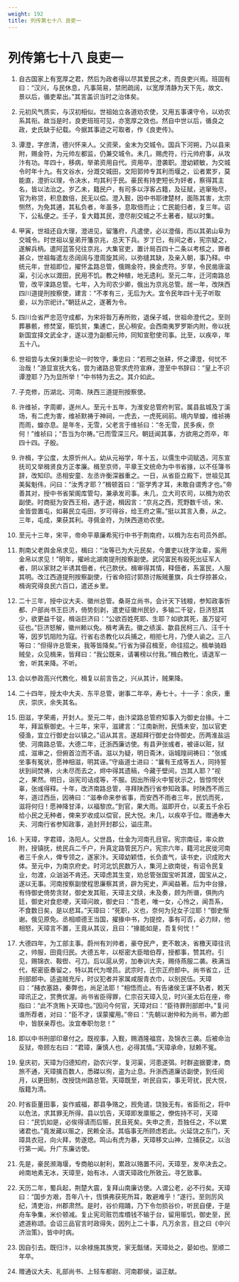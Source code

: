 ```yaml
---
weight: 192
title: 列传第七十八 良吏一
---
```


# 列传第七十八 良吏一

1. <span id="列传第七十八_良吏一-1"></span>
自古国家上有宽厚之君，然后为政者得以尽其爱民之术，而良吏兴焉。班固有曰：“汉兴，与民休息，凡事简易，禁罔疏阔，以宽厚清静为天下先，故文、景以后，循吏辈出。”其言盖识当时之治体矣。

2. <span id="列传第七十八_良吏一-2"></span>
元初风气质实，与汉初相似。世祖始立各道劝农使，又用五事课守令，以劝农系其衔。故当是时，良吏班班可见，亦宽厚之效也。然自中世以后，循良之政，史氏缺于纪载。今据其事迹之可取者，作《良吏传》。

3. <span id="列传第七十八_良吏一-3"></span>
谭澄，字彦清，德兴怀来人。父资荣，金末为交城令。国兵下河朔，乃以县来附，赐金符，为元帅左都监，仍兼交城令。未几，赐虎符，行元帅府事，从攻汴有功。年四十，移病，举弟资用自代。资用卒，澄袭职。澄幼颖敏，为交城令时年十九。有文谷水，分溉交城田，文阳郭帅专其利而堰之，讼者累岁，莫能直，澄折以理，令决水，均其利于民。豪民有持吏短长为奸者，察得其主名，皆以法治之。岁乙未，籍民户，有司多以浮客占籍，及征赋，逃窜殆尽，官为称贷，积息数倍，民无以偿。澄入觐，因中书耶律楚材，面陈其害，太宗恻然，为免其逋，其私负者，年虽多，息取倍而止；亡民能归者，复三年。诏下，公私便之。壬子，复大籍其民，澄尽削交城之不土著者，赋以时集。

4. <span id="列传第七十八_良吏一-4"></span>
甲寅，世祖还自大理，澄进见，留籓府，凡遣使，必以澄偕，而以其弟山阜为交城令。时世祖以皇弟开籓京兆，总天下兵。岁丁巳，有间之者，宪宗疑之，遂解兵柄。遣阿蓝答兒往京兆，大集官吏，置计局百四十二条以考核之，罪者甚众，世祖每遣左丞阔阔与澄周旋其间，以弥缝其缺，及亲入朝，事乃释。中统元年，世祖即位，擢怀孟路总管，俄赐金符，换金虎符。岁旱，令民凿唐温渠，引沁水以溉田，民用不饥。教之种植，地无遗利。至元二年，迁河南路总管，改平滦路总管。七年，入为司农少卿，俄出为京兆总管。居一年，改陕西四川道提刑按察使，建言：“不孝有三，无后为大。宜令民年四十无子听取妾，以为宗祀计。”朝廷从之，遂著为令。

5. <span id="列传第七十八_良吏一-5"></span>
四川佥省严忠范守成都，为宋将昝万寿所败，退保子城，世祖命澄代之。至则葬暴骸，修焚室，赈饥贫，集逋亡，民心稍安。会西南夷罗罗斯内附，帝以抚新国宜择文武全才，遂以澄为副都元帅，同知宣慰使司事。比至，以疾卒，年五十八。

6. <span id="列传第七十八_良吏一-6"></span>
世祖尝与太保刘秉忠论一时牧守，秉忠曰：“若邢之张耕，怀之谭澄，何忧不治哉！”游显宣抚大名，尝为诸路总管求虎符宣麻，澄至中书辞曰：“皇上不识谭澄耶？乃为显所举！”中书特为去之。其介如此。

7. <span id="列传第七十八_良吏一-7"></span>
子克修，历湖北、河南、陕西三道提刑按察使。

8. <span id="列传第七十八_良吏一-8"></span>
许维祯，字周卿，遂州人。至元十五年，为淮安总管府判官。属县盐城及丁溪场，有二虎为害，维祯默祷于神祠，一虎去，一虎死祠前。境内旱蝗，维祯祷而雨，蝗亦息。是年冬，无雪，父老言于维祯曰：“冬无雪，民多疾，奈何！”维祯曰；“吾当为尔祷。”已而雪深三尺。朝廷闻其事，方欲用之而卒，年四十四。子殷。

9. <span id="列传第七十八_良吏一-9"></span>
许楫，字公度，太原忻州人。幼从元裕学，年十五，以儒生中词赋选，河东宣抚司又举楫贤良方正孝廉。楫至京师，平章王文统命为中书省掾，以不任簿书辞，改知印。丞相安童、左丞许衡深器重之。一日，从省臣立殿下，世祖见其美髯魁伟，问曰：“汝秀才耶？”楫顿首曰：“臣学秀才耳，未敢自谓秀才也。”帝善其对，授中书省架阁库管勾，兼承发司事。未几，立大司农司，以楫为劝农副使。时商挺为安西王相，遇于途，楫因言：“京兆之西，荒野数千顷，宋、金皆尝置屯，如募民立屯田，岁可得谷，给王府之需。”挺以其言入奏，从之。三年，屯成，果获其利。寻佩金符，为陕西道劝农使。

10. <span id="列传第七十八_良吏一-10"></span>
至元十三年，宋平，帝命平章廉希宪行中书于荆南府，以楫为左右司员外郎。

11. <span id="列传第七十八_良吏一-11"></span>
荆南父老舆金帛求见，楫曰：“汝等已为大元民矣，今置吏以抚字汝辈，奚用金帛以求见！”明年，擢岭北湖南提刑按察副使。武冈富民有殴死出征军人者，阴以家财之半诱其佃者，代己款伏。楫审得其情，释佃者，系富民，人服其明。改江西道提刑按察副使，行省命招讨郭昂讨叛贼董旗，兵士俘掠甚众，楫询究得良民六百口，遣还乡里。

12. <span id="列传第七十八_良吏一-12"></span>
二十三年，授中议大夫、徽州总管。桑哥立尚书，会计天下钱粮，参知政事忻都、户部尚书王巨济，倚势刻剥，遣吏征徽州民钞，多输二千锭，巨济怒其少，欲更益千锭，楫诣巨济曰：“公欲百姓死耶、生耶？如欲其死，虽万锭可征也。”巨济怒解，徽州赖以免。楫考满去。徽之绩溪、歙县民柯三八、汪千十等，因岁饥阻险为寇。行省右丞教化以兵捕之，相拒七月，乃使人谕之。三八等曰：“但得许总管来，我等皆降矣。”行省为驿召楫至，命往招之。楫单骑趋贼垒，众见楫来，皆拜曰：“我公既来，请署榜以付我。”楫白教化，请退军一舍，听其来降。不听。

13. <span id="列传第七十八_良吏一-13"></span>
会以参政高兴代教化，楫复以前言告之，兴从其计，贼果降。

14. <span id="列传第七十八_良吏一-14"></span>
二十四年，授太中大夫、东平总管，谢事二年卒，寿七十。十一子：余庆，重庆，崇庆，余失其名。

15. <span id="列传第七十八_良吏一-15"></span>
田滋，字荣甫，开封人。至元二年，由汴梁路总管府知事入为御史台掾。十二年，拜监察御史。十三年，宋平，滋建言：“江南新附，民情未安，加以官吏侵渔，宜立行御史台以镇之。”诏从其言。遂超拜行御史台侍御史。历两淮盐运使、河南路总管。大德二年，迁浙西廉访使。有县尹张彧者，被诬以赃，狱成，滋审之，但俯首泣而不语。滋以为疑，明日斋沐，诣城隍祠祷曰：“张彧坐事有冤状，愿神相滋，明其诬。”守庙道士进曰：“曩有王成等五人，同持誓状到祠焚祷，火未尽而去之，烬中得其遗稿，今藏于壁间，岂其人耶？”视之，果然。明日，诣宪司诘成等，不服。因出所得火中誓状示之，皆惊愕伏辜，张彧得释。十年，改济南路总管，寻拜陕西行省参知政事。时陕西不雨三年，道过西岳，因祷曰：“滋奉命来参省事，而安西不雨者三年，民饥而死，滋将何归！愿神降甘泽，以福黎庶。”到官，果大雨。滋即开仓，以麦五千余石给小民之无种者，俾来岁收成以偿官，民大悦。未几，以疾卒于位。赠通奉大夫、河南行省参知政事，追封开封郡公，谥庄肃。

16. <span id="列传第七十八_良吏一-16"></span>
卜天璋，字君璋，洛阳人。父世昌，仕金为河南孔目官。宪宗南征，率众款附，授镇抚，统民兵二千户，升真定路管民万户。宪宗六年，籍河北民徙河南者三千余人，俾专领之，遂家汴。天璋幼颖悟，长负直气，读书史，识成败大体。至元中，为南京府史。时河北饥民数万人，集河上欲南徙，有诏令民复业，勿渡，众汹汹不肯还。天璋虑其生变，劝总管张国宝听其渡，国宝从之，遂以无事。河南按察副使程思廉察其贤，辟为宪史，声闻益著。后为中台掾，有侍御史倚势贪财，御史发其赃，天璋主文牍，未及奏，顾为所谮，俱拘内廷，御史对食悲哽，天璋问故，御史曰：“吾老，唯一女，心怜之，闻吾系，不食数日矣，是以悲耳。”天璋曰：“死职，义也，奈何为兒女子泣耶！”御史惭谢。俄见原免。丞相顺德王当国，擢掾中书，为提控，事有可否，必力辩，他相怒，天璋言不置，王竟从其议，且曰：“掾能如是，吾复何忧！”

17. <span id="列传第七十八_良吏一-17"></span>
大德四年，为工部主事。蔚州有刘帅者，豪夺民产，吏不敢决，省檄天璋往讯之，帅服，田竟归民。大德五年，以枢密大臣暗伯荐，授都事，赞其府。引见，赐锦衣、鞍辔、弓刀。后以扈从劳，加奉训大夫，赐侍燕服二袭。秩满当代，枢密臣奏留之，特以其代为增员。武宗时，迁宗正府郎中。尚书省立，迁刑部郎中。适盗贼充斥，时议犯者并家属咸服青衣巾，以别民伍。天璋曰：“赭衣塞路，秦弊也，尚足法耶！”相悟而止。有告诸侯王谋不轨者，敕天璋讯正之，赏赉优渥。尚书省臣得罪，仁宗召天璋入见，时兴圣太后在座，帝指曰：“此不贪贿卜天璋也。”因问今何官，天璋对曰：“臣待罪刑部郎中。”复问谁所荐者，对曰：“臣不才，误蒙擢用。”帝曰：“先朝以谢仲和为尚书，卿为郎中，皆朕亲荐也。汝宜奉职勿怠！”

18. <span id="列传第七十八_良吏一-18"></span>
即以中书刑部印章付之。既视事，入觐，赐酒隆福宫，及锦衣三袭。后被命治反狱，帝顾左右曰：“君璋，廉慎人也，必得其情。”天璋承命，狱赖不冤。

19. <span id="列传第七十八_良吏一-19"></span>
皇庆初，天璋为归德知府，劭农兴学，复河渠，河患遂弭。时群盗据要津，商旅不通，天璋擒百数人，悉磔以徇，盗为止息。升浙西道廉访副使，到任阅月，以更田制，改授饶州路总管。天璋既至，听民自实，事无苛扰，民大悦，版籍为清。

20. <span id="列传第七十八_良吏一-20"></span>
时省臣董田事，妄作威福，郡县争赂之，觊免谴，饶独无有。省臣衔之，将中以危法，求其罪无所得。县以饥告，天璋即发廪赈之，僚佐持不可，天璋曰：“民饥如是，必俟得请而后赈，民且死矣。失申之责，吾独任之，不以累诸君也。”竟发藏以赈之，民赖全活。其临事无所顾虑若此。火延饶之东门，天璋具衣冠，向火拜，势遂熄。鸣山有虎为暴，天璋移文山神，立捕获之。以治行第一闻。升广东廉访使。

21. <span id="列传第七十八_良吏一-21"></span>
先是，豪民濒海堰，专商舶以射利，累政以赂置不问，天璋至，发卒决去之。岭南地素无冰，天璋至，始有冰，人谓天璋政化所致云。寻乞致事。

22. <span id="列传第七十八_良吏一-22"></span>
天历二年，蜀兵起，荆楚大震，复拜山南廉访使。人谓公老，必不行矣。天璋曰：“国步方艰，吾年八十，恆惧弗获死所耳，敢避难乎！”遂行。至则厉风纪，清吏治，州郡肃然。是时，谷价翔踊，乃下令勿损谷价，听民自便，于是舟车争集，米价顿减。复止宪司赃罚库缗钱不输于台，留用赈饥，御史至，民遮道称颂。会诏三品官言时政得失，因列上二十事，凡万余言，目之曰《中兴济治策》，皆中时病。

23. <span id="列传第七十八_良吏一-23"></span>
因自引去。既归汴，以余禄施其族党，家无甔储，天璋处之，晏如也。至顺二年卒。

24. <span id="列传第七十八_良吏一-24"></span>
赠通议大夫、礼部尚书、上轻车都尉、河南郡侯，谥正献。
